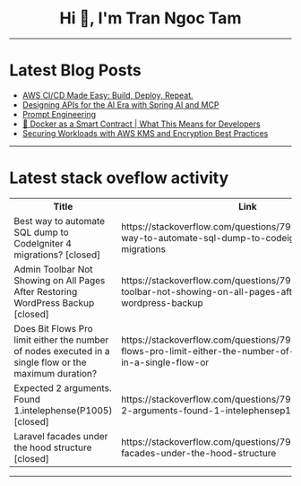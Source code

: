 <h1 align="center">Hi 👋, I'm Tran Ngoc Tam</h1>

---

# Latest Blog Posts 
<!-- BLOG-POST-LIST:START -->
- [AWS CI/CD Made Easy: Build, Deploy, Repeat.](https://dev.to/imash24/aws-cicd-made-easy-build-deploy-repeat-4fc9)
- [Designing APIs for the AI Era with Spring AI and MCP](https://dev.to/thedavestack/designing-apis-for-the-ai-era-with-spring-ai-and-mcp-3ahg)
- [Prompt Engineering](https://dev.to/shajam/prompt-engineering-2kne)
- [🚀 Docker as a Smart Contract | What This Means for Developers](https://dev.to/umang_suthar_9bad6f345a8a/docker-as-a-smart-contract-what-this-means-for-developers-1co9)
- [Securing Workloads with AWS KMS and Encryption Best Practices](https://dev.to/sudoconsultants/securing-workloads-with-aws-kms-and-encryption-best-practices-2lh1)
<!-- BLOG-POST-LIST:END -->

---

# Latest stack oveflow activity
<table>
  <tr><th>Title</th><th>Link</th></tr>
  <!-- STACKOVERFLOW:START --><tr><td>Best way to automate SQL dump to CodeIgniter 4 migrations? [closed]</td><td>https://stackoverflow.com/questions/79758385/best-way-to-automate-sql-dump-to-codeigniter-4-migrations</td></tr><tr><td>Admin Toolbar Not Showing on All Pages After Restoring WordPress Backup [closed]</td><td>https://stackoverflow.com/questions/79758372/admin-toolbar-not-showing-on-all-pages-after-restoring-wordpress-backup</td></tr><tr><td>Does Bit Flows Pro limit either the number of nodes executed in a single flow or the maximum duration?</td><td>https://stackoverflow.com/questions/79758349/does-bit-flows-pro-limit-either-the-number-of-nodes-executed-in-a-single-flow-or</td></tr><tr><td>Expected 2 arguments. Found 1.intelephense&lpar;P1005&rpar; [closed]</td><td>https://stackoverflow.com/questions/79758264/expected-2-arguments-found-1-intelephensep1005</td></tr><tr><td>Laravel facades under the hood structure [closed]</td><td>https://stackoverflow.com/questions/79758203/laravel-facades-under-the-hood-structure</td></tr><!-- STACKOVERFLOW:END -->
</table>

---


